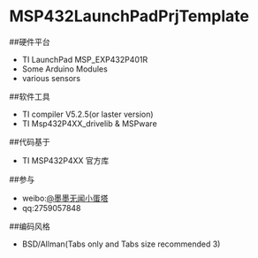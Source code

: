 # MSP432LaunchPadPrjTemplate
##硬件平台

* TI LaunchPad MSP_EXP432P401R
* Some Arduino Modules
* various sensors

##软件工具

* TI compiler V5.2.5(or laster version)
* TI Msp432P4XX_drivelib & MSPware

##代码基于

* TI MSP432P4XX 官方库

##参与
* weibo:[@墨墨无闻小蛋塔](http://weibo.com/toycc2h)
* qq:2759057848

##编码风格
* BSD/Allman(Tabs only and Tabs size recommended 3)

